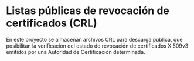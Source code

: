 # Listas públicas de revocación de certificados (CRL)

En este proyecto se almacenan archivos CRL para descarga pública, que posibilitan la verificación del estado de revocación de certificados X.509v3 emitidos por una Autoridad de Certificación determinada.
